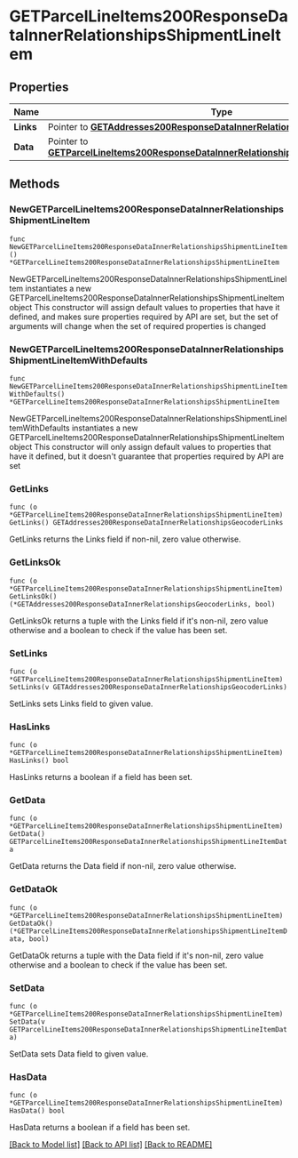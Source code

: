 # GETParcelLineItems200ResponseDataInnerRelationshipsShipmentLineItem

## Properties

Name | Type | Description | Notes
------------ | ------------- | ------------- | -------------
**Links** | Pointer to [**GETAddresses200ResponseDataInnerRelationshipsGeocoderLinks**](GETAddresses200ResponseDataInnerRelationshipsGeocoderLinks.md) |  | [optional] 
**Data** | Pointer to [**GETParcelLineItems200ResponseDataInnerRelationshipsShipmentLineItemData**](GETParcelLineItems200ResponseDataInnerRelationshipsShipmentLineItemData.md) |  | [optional] 

## Methods

### NewGETParcelLineItems200ResponseDataInnerRelationshipsShipmentLineItem

`func NewGETParcelLineItems200ResponseDataInnerRelationshipsShipmentLineItem() *GETParcelLineItems200ResponseDataInnerRelationshipsShipmentLineItem`

NewGETParcelLineItems200ResponseDataInnerRelationshipsShipmentLineItem instantiates a new GETParcelLineItems200ResponseDataInnerRelationshipsShipmentLineItem object
This constructor will assign default values to properties that have it defined,
and makes sure properties required by API are set, but the set of arguments
will change when the set of required properties is changed

### NewGETParcelLineItems200ResponseDataInnerRelationshipsShipmentLineItemWithDefaults

`func NewGETParcelLineItems200ResponseDataInnerRelationshipsShipmentLineItemWithDefaults() *GETParcelLineItems200ResponseDataInnerRelationshipsShipmentLineItem`

NewGETParcelLineItems200ResponseDataInnerRelationshipsShipmentLineItemWithDefaults instantiates a new GETParcelLineItems200ResponseDataInnerRelationshipsShipmentLineItem object
This constructor will only assign default values to properties that have it defined,
but it doesn't guarantee that properties required by API are set

### GetLinks

`func (o *GETParcelLineItems200ResponseDataInnerRelationshipsShipmentLineItem) GetLinks() GETAddresses200ResponseDataInnerRelationshipsGeocoderLinks`

GetLinks returns the Links field if non-nil, zero value otherwise.

### GetLinksOk

`func (o *GETParcelLineItems200ResponseDataInnerRelationshipsShipmentLineItem) GetLinksOk() (*GETAddresses200ResponseDataInnerRelationshipsGeocoderLinks, bool)`

GetLinksOk returns a tuple with the Links field if it's non-nil, zero value otherwise
and a boolean to check if the value has been set.

### SetLinks

`func (o *GETParcelLineItems200ResponseDataInnerRelationshipsShipmentLineItem) SetLinks(v GETAddresses200ResponseDataInnerRelationshipsGeocoderLinks)`

SetLinks sets Links field to given value.

### HasLinks

`func (o *GETParcelLineItems200ResponseDataInnerRelationshipsShipmentLineItem) HasLinks() bool`

HasLinks returns a boolean if a field has been set.

### GetData

`func (o *GETParcelLineItems200ResponseDataInnerRelationshipsShipmentLineItem) GetData() GETParcelLineItems200ResponseDataInnerRelationshipsShipmentLineItemData`

GetData returns the Data field if non-nil, zero value otherwise.

### GetDataOk

`func (o *GETParcelLineItems200ResponseDataInnerRelationshipsShipmentLineItem) GetDataOk() (*GETParcelLineItems200ResponseDataInnerRelationshipsShipmentLineItemData, bool)`

GetDataOk returns a tuple with the Data field if it's non-nil, zero value otherwise
and a boolean to check if the value has been set.

### SetData

`func (o *GETParcelLineItems200ResponseDataInnerRelationshipsShipmentLineItem) SetData(v GETParcelLineItems200ResponseDataInnerRelationshipsShipmentLineItemData)`

SetData sets Data field to given value.

### HasData

`func (o *GETParcelLineItems200ResponseDataInnerRelationshipsShipmentLineItem) HasData() bool`

HasData returns a boolean if a field has been set.


[[Back to Model list]](../README.md#documentation-for-models) [[Back to API list]](../README.md#documentation-for-api-endpoints) [[Back to README]](../README.md)


